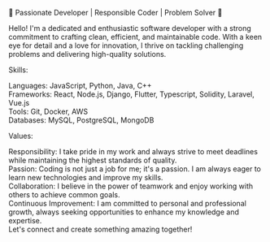 🌟 Passionate Developer | Responsible Coder | Problem Solver 🌟

Hello! I'm a dedicated and enthusiastic software developer with a strong commitment to crafting clean, efficient, and maintainable code. With a keen eye for detail and a love for innovation, I thrive on tackling challenging problems and delivering high-quality solutions.

Skills:

Languages: JavaScript, Python, Java, C++ \
Frameworks: React, Node.js, Django, Flutter, Typescript, Solidity, Laravel, Vue.js \
Tools: Git, Docker, AWS \
Databases: MySQL, PostgreSQL, MongoDB

Values:

Responsibility: I take pride in my work and always strive to meet deadlines while maintaining the highest standards of quality. \
Passion: Coding is not just a job for me; it's a passion. I am always eager to learn new technologies and improve my skills. \
Collaboration: I believe in the power of teamwork and enjoy working with others to achieve common goals. \
Continuous Improvement: I am committed to personal and professional growth, always seeking opportunities to enhance my knowledge and expertise. \
Let's connect and create something amazing together!
